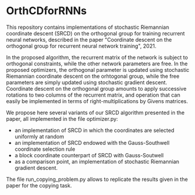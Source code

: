 # OrthCDforRNNs

This repository contains implementations of stochastic Riemannian coordinate descent (SRCD) on the orthogonal group for training recurrent neural networks, described in the paper "Coordinate descent on the orthogonal group for recurrent neural network training", 2021.

In the proposed algorithm, the recurrent matrix of the network is subject to orthogonal constraints, while the other network parameters are free. In the proposed optimizers, the orthogonal parameter is updated using stochastic Riemannian coordinate descent on the orhtogonal group, while the free parameters are simply updated using stochastic gradient descent. Coordinate descent on the orthogonal group amounts to apply successive rotations to two columns of the recurrent matrix, and operation that can easily be implemented in terms of right-multiplications by Givens matrices.

We propose here several variants of our SRCD algorithm presented in the paper, all implemented in the file optimizer.py:
- an implementation of SRCD in which the coordinates are selected uniformly at random
- an implementation of SRCD endowed with the Gauss-Southwell coordinate selection rule
- a block coordinate counterpart of SRCD with Gauss-Soutwell
- as a comparison point, an implementation of stochastic Riemannian gradient descent. 

The file run_copying_problem.py allows to replicate the results given in the paper for the copying task. 
